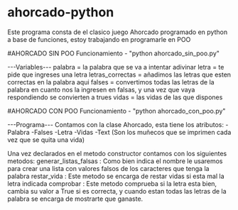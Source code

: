 # ahorcado-python
Este programa consta de el clasico juego Ahorcado programado en python a base de funciones, estoy trabajando en programarle en POO

#AHORCADO SIN POO
Funcionamiento - "python ahorcado_sin_poo.py"

---Variables---
palabra = la palabra que se va a intentar adivinar
letra = te pide que ingreses una letra
letras_correctas = añadimos las letras que esten correctas en la palabra aqui
falses = convertimos todas las letras de la palabra en cuanto nos la ingresen en falsas, y una vez que vaya respondiendo se convierten a trues
vidas = las vidas de las que dispones

#AHORCADO CON POO
Funcionamiento - "python ahorcado_con_poo.py"

---Programa---
Contamos con la clase Ahorcado, esta tiene los atributos: 
-Palabra 
-Falses
-Letra
-Vidas
-Text (Son los muñecos que se imprimen cada vez que se quita una vida)

Una vez declarados en el metodo constructor contamos con los siguientes metodos:
generar_listas_falsas : Como bien indica el nombre le usaremos para crear una lista con valores falsos de los caracteres que tenga la palabra
restar_vida : Este metodo se encarga de restar vidas si esta mal la letra indicada
comprobar : Este metodo comprueba si la letra esta bien, cambia su valor a True si es correcta, y cuando estan todas las letras de la palabra se encarga de mostrarte que ganaste.
